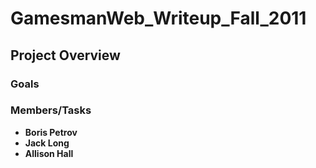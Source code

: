 GamesmanWeb\_Writeup\_Fall\_2011
================================

Project Overview
----------------

### Goals

### Members/Tasks

-   **Boris Petrov**
-   **Jack Long**
-   **Allison Hall**

